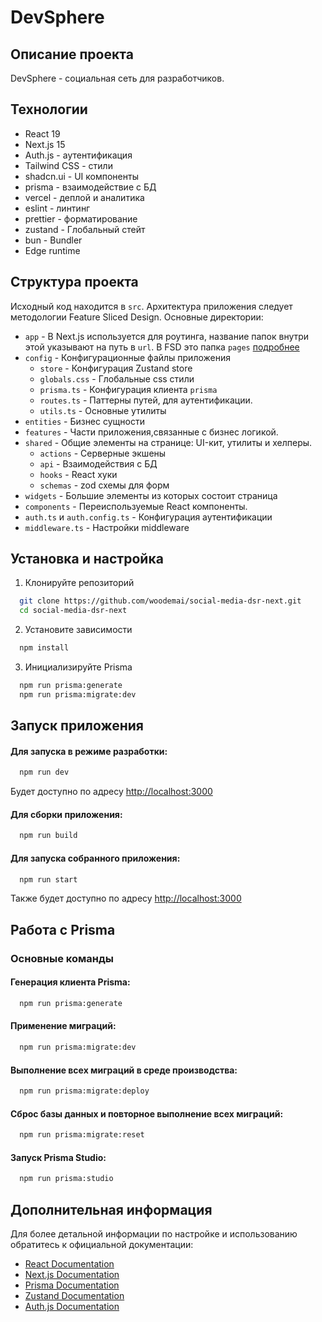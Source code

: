 # DevSphere

## Описание проекта

DevSphere - социальная сеть для разработчиков.

## Технологии

- React 19
- Next.js 15
- Auth.js - аутентификация
- Tailwind CSS - стили
- shadcn.ui - UI компоненты
- prisma - взаимодействие с БД
- vercel - деплой и аналитика
- eslint - линтинг
- prettier - форматирование
- zustand - Глобальный стейт
- bun - Bundler
- Edge runtime

## Структура проекта

Исходный код находится в `src`.
Архитектура приложения следует методологии Feature Sliced Design.
Основные директории:

- `app` - В Next.js используется для роутинга, название папок внутри этой указывают на путь в `url`. В FSD это папка `pages` [подробнее](https://nextjs.org/docs/app/building-your-application/routing)
- `config` - Конфигурационные файлы приложения
  - `store` - Конфигурация Zustand store
  - `globals.css` - Глобальные css стили
  - `prisma.ts` - Конфигурация клиента `prisma`
  - `routes.ts` - Паттерны путей, для аутентификации.
  - `utils.ts` - Основные утилиты
- `entities` - Бизнес сущности
- `features` - Части приложения,связанные с бизнес логикой.
- `shared` - Общие элементы на странице: UI-кит, утилиты и хелперы.
  - `actions` - Серверные экшены
  - `api` - Взаимодействия с БД
  - `hooks` - React хуки
  - `schemas` - zod схемы для форм
- `widgets` - Большие элементы из которых состоит страница
- `components` - Переиспользуемые React компоненты.
- `auth.ts` и `auth.config.ts` - Конфигурация аутентификации
- `middleware.ts` - Настройки middleware

## Установка и настройка

1. Клонируйте репозиторий

```bash
  git clone https://github.com/woodemai/social-media-dsr-next.git
  cd social-media-dsr-next
```

2. Установите зависимости

```bash
  npm install
```

3. Инициализируйте Prisma

```bash
  npm run prisma:generate
  npm run prisma:migrate:dev
```

## Запуск приложения

#### Для запуска в режиме разработки:

```bash
  npm run dev
```

Будет доступно по адресу [http://localhost:3000](http://localhost:3000)

#### Для сборки приложения:

```bash
  npm run build
```

#### Для запуска собранного приложения:

```bash
  npm run start
```

Также будет доступно по адресу [http://localhost:3000](http://localhost:3000)

## Работа с Prisma

### Основные команды

#### Генерация клиента Prisma:

```bash
  npm run prisma:generate
```

#### Применение миграций:

```bash
  npm run prisma:migrate:dev
```

#### Выполнение всех миграций в среде производства:

```bash
  npm run prisma:migrate:deploy
```

#### Сброс базы данных и повторное выполнение всех миграций:

```bash
  npm run prisma:migrate:reset
```

#### Запуск Prisma Studio:

```bash
  npm run prisma:studio
```

## Дополнительная информация

Для более детальной информации по настройке и использованию обратитесь к официальной документации:

- [React Documentation](https://react.dev/learn)
- [Next.js Documentation](https://nextjs.org/docs)
- [Prisma Documentation](https://www.prisma.io/docs)
- [Zustand Documentation](https://docs.pmnd.rs/zustand/guides/nextjs)
- [Auth.js Documentation](https://authjs.dev/getting-started)
